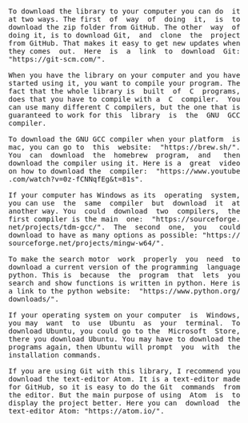 
<pre>
To download the library to your computer you can do  it
at two ways. The first  of  way  of  doing  it,  is  to
download the zip folder from GitHub. The other  way  of
doing it, is to download Git,  and  clone  the  project
from GitHub. That makes it easy to get new updates when
they comes  out.  Here  is  a  link  to  download  Git:
"https://git-scm.com/".

When you have the library on your computer and you have
started using it, you want to compile your program. The
fact that the whole library is  built  of  C  programs,
does that you have to compile with a  C  compiler.  You
can use many different C compilers, but the one that is
guaranteed to work for this  library  is  the  GNU  GCC
compiler.

To download the GNU GCC compiler when your platform  is
mac, you can go to  this  website:  "https://brew.sh/".
You  can  download  the  homebrew  program,  and   then
download the compiler using it. Here is a  great  video
on how to download the  compiler:  "https://www.youtube
.com/watch?v=0z-fCNNqfEg&t=81s".

If your computer has Windows as its  operating  system,
you can use  the  same  compiler  but  download  it  at
another way. You  could  download  two  compilers,  the
first compiler is the main  one:  "https://sourceforge.
net/projects/tdm-gcc/".  The  second  one,  you   could
download to have as many options as possible: "https://
sourceforge.net/projects/mingw-w64/".

To make the search motor  work  properly  you  need  to
download a current version of the programming  language
python. This is  because  the  program  that  lets  you
search and show functions is written in python. Here is
a link to the python website:  "https://www.python.org/
downloads/".

If your operating system on your computer  is  Windows,
you may  want  to  use  Ubuntu  as  your  terminal.  To
download Ubuntu, you could go to the  Microsoft  Store,
there you download Ubuntu. You may have to download the
programs again, then Ubuntu will prompt  you  with  the
installation commands.

If you are using Git with this library, I recommend you
download the text-editor Atom. It is a text-editor made
for GitHub, so it is easy to do the Git  commands  from
the editor. But the main purpose of using  Atom  is  to
display the project better. Here you can  download  the
text-editor Atom: "https://atom.io/".
</pre>
